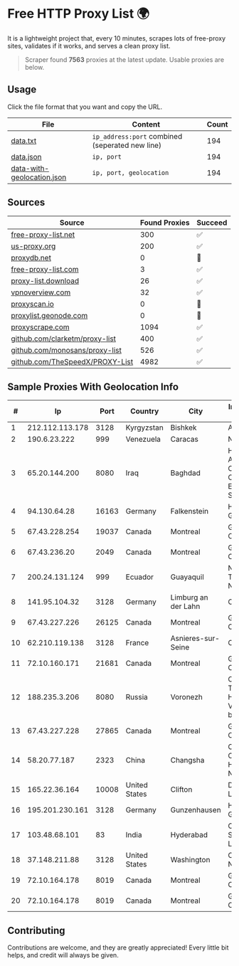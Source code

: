 
# Free HTTP Proxy List 🌍

It is a lightweight project that, every 10 minutes, scrapes lots of free-proxy sites, validates if it works, and serves a clean proxy list.


> Scraper found **7563** proxies at the latest update. Usable proxies are below.

## Usage

Click the file format that you want and copy the URL.


|File|Content|Count|
|----|-------|-----|
|[data.txt](https://raw.githubusercontent.com/themiralay/Proxy-List-World/master/data.txt)|`ip_address:port` combined (seperated new line)|194|
|[data.json](https://raw.githubusercontent.com/themiralay/Proxy-List-World/master/data.json)|`ip, port`|194|
|[data-with-geolocation.json](https://raw.githubusercontent.com/themiralay/Proxy-List-World/master/data-with-geolocation.json)|`ip, port, geolocation`|194|

## Sources

|Source|Found Proxies|Succeed|
|------|-------------|-------|
|[free-proxy-list.net](https://free-proxy-list.net)|300|✅|
|[us-proxy.org](https://www.us-proxy.org)|200|✅|
|[proxydb.net](http://proxydb.net)|0|🚫|
|[free-proxy-list.com](https://free-proxy-list.com/?page=&port=&type%5B%5D=http&type%5B%5D=https&up_time=0&search=Search)|3|✅|
|[proxy-list.download](https://www.proxy-list.download/HTTP)|26|✅|
|[vpnoverview.com](https://vpnoverview.com/privacy/anonymous-browsing/free-proxy-servers)|32|✅|
|[proxyscan.io](https://www.proxyscan.io)|0|🚫|
|[proxylist.geonode.com](https://proxylist.geonode.com/api/proxy-list?limit=300&page=1&sort_by=lastChecked&sort_type=desc&protocols=http,https)|0|🚫|
|[proxyscrape.com](https://api.proxyscrape.com/v2/?request=displayproxies&protocol=http&timeout=10000&country=all&ssl=all&anonymity=all)|1094|✅|
|[github.com/clarketm/proxy-list](https://raw.githubusercontent.com/clarketm/proxy-list/master/proxy-list-raw.txt)|400|✅|
|[github.com/monosans/proxy-list](https://raw.githubusercontent.com/monosans/proxy-list/main/proxies/http.txt)|526|✅|
|[github.com/TheSpeedX/PROXY-List](https://raw.githubusercontent.com/TheSpeedX/PROXY-List/master/http.txt)|4982|✅|


## Sample Proxies With Geolocation Info

|#|Ip|Port|Country|City|Internet Service Provider|
|-|--|----|-------|----|-------------------------|
|1|212.112.113.178|3128|Kyrgyzstan|Bishkek|AkNet|
|2|190.6.23.222|999|Venezuela|Caracas|Net Uno|
|3|65.20.144.200|8080|Iraq|Baghdad|Hulum Almustakbal Company for Communication Engineering and Services Ltd|
|4|94.130.64.28|16163|Germany|Falkenstein|Hetzner Online GmbH|
|5|67.43.228.254|19037|Canada|Montreal|GloboTech Communications|
|6|67.43.236.20|2049|Canada|Montreal|GloboTech Communications|
|7|200.24.131.124|999|Ecuador|Guayaquil|Negocios Y Telefonia Nedetel S.A|
|8|141.95.104.32|3128|Germany|Limburg an der Lahn|OVH SAS|
|9|67.43.227.226|26125|Canada|Montreal|GloboTech Communications|
|10|62.210.119.138|3128|France|Asnieres-sur-Seine|Online S.A.S.|
|11|72.10.160.171|21681|Canada|Montreal|GloboTech Communications|
|12|188.235.3.206|8080|Russia|Voronezh|CJSC "ER-Telecom Holding" Voronezh branch|
|13|67.43.227.228|27865|Canada|Montreal|GloboTech Communications|
|14|58.20.77.187|2323|China|Changsha|CNC Group CHINA169 Hunan Province Network|
|15|165.22.36.164|10008|United States|Clifton|DigitalOcean, LLC|
|16|195.201.230.161|3128|Germany|Gunzenhausen|Hetzner Online GmbH|
|17|103.48.68.101|83|India|Hyderabad|Country Online Services PVT LTD|
|18|37.148.211.88|3128|United States|Washington|Cizgi Telekom Network|
|19|72.10.164.178|8019|Canada|Montreal|GloboTech Communications|
|20|72.10.164.178|8019|Canada|Montreal|GloboTech Communications|



## Contributing

Contributions are welcome, and they are greatly appreciated! Every
little bit helps, and credit will always be given.

